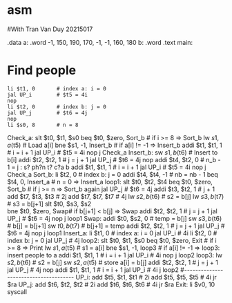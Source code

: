 # asm
#With Tran Van Duy 20215017

.data
a:  .word -1, 150, 190, 170, -1, -1, 160, 180
b:  .word
.text
main:
# Find people
	li $t1, 0		# index a: i = 0
	jal UP_i		# $t5 = 4i
	nop
	li $t2, 0		# index b: j = 0
	jal UP_j		# $t6 = 4j
	nop
	li $s0, 8		# n = 8
Check_a:
	slt $t0, $t1, $s0
	beq $t0, $zero, Sort_b	# if i >= 8 => Sort_b
	lw $s1, a($t5)	# Load a[i]
	bne $s1, -1, Insert_b	# if a[i] != -1 => Insert_b
	addi $t1, $t1, 1	# i = i + 1
	jal UP_i		# $t5 = 4i
	nop
	j Check_a
Insert_b:
	sw $s1, b($t6)	# Insert to b[i]
	addi $t2, $t2, 1	# j = j + 1
	jal UP_j		# $t6 = 4j
	nop
	addi $t4, $t2, 0	# n_b - 1 = j : s? ph?n t? c?a b
	addi $t1, $t1, 1	# i = i + 1
	jal UP_i		# $t5 = 4i
	nop
	j Check_a
Sort_b:
	li $t2, 0		# index b: j = 0
	addi $t4, $t4, -1	# nb = nb - 1
	beq $t4, 0, Insert_a	# n = 0 => Insert_a
loop1:
	slt $t0, $t2, $t4
	beq $t0, $zero, Sort_b	# if j >= n => Sort_b again
	jal UP_j		# $t6 = 4j
	addi $t3, $t2, 1	# j + 1
	add  $t7, $t3, $t3	# 2j
	add $t7, $t7, $t7	# 4j
	lw $s2, b($t6)	# s2 = b[j]
	lw $s3, b($t7)	# s3 = b[j+1]
	slt $t0, $s3, $s2	
	bne $t0, $zero, Swap# if b[j+1] < b[j] => Swap
	addi $t2, $t2, 1	# j = j + 1
	jal UP_j		# $t6 = 4j
	nop
	j loop1
Swap:
	addi $t0, $s2, 0	# temp = b[j]
	sw $s3, b($t6)	# b[j] = b[j+1]
	sw $t0, b($t7)	# b[j+1] = temp
	addi $t2, $t2, 1	# j = j + 1
	jal UP_j		# $t6 = 4j
	nop
	j loop1
Insert_a:
	li $t1, 0		# index a: i = 0
	jal UP_i		# 4i
	li $t2, 0		# index b: j = 0
	jal UP_j		# 4j
loop2:
	slt $t0, $t1, $s0
	beq $t0, $zero, Exit	# if i >= 8 => Print
	lw $s1, a($t5)	# s1 = a[i]
	bne $s1, -1, loop3	# if a[i] != -1 => loop3: insert people to a
	addi $t1, $t1, 1	# i = i + 1
	jal UP_i		# 4i
	nop
	j loop2 
loop3:
	lw $s2, b($t6)	# s2 = b[j]
	sw $s2, a($t5)	# store a[i] = b[j]
	addi $t2, $t2, 1	# j = j + 1
	jal UP_j		# 4j
	nop
	addi $t1, $t1, 1	# i = i + 1
	jal UP_i		# 4i
	j loop2
#--------------------------------------
UP_i:
	add $t5, $t1, $t1	# 2i
	add $t5, $t5, $t5	# 4i
	jr $ra
UP_j:
	add $t6, $t2, $t2	# 2i
	add $t6, $t6, $t6	# 4i
	jr $ra
Exit:
	li $v0, 10
	syscall	
